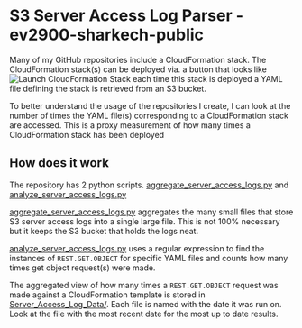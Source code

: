 # S3 Server Access Log Parser - ev2900-sharkech-public

Many of my GitHub repositories include a CloudFormation stack. The CloudFormation stack(s) can be deployed via. a button that looks like ![Launch CloudFormation Stack](https://sharkech-public.s3.amazonaws.com/misc-public/cloudformation-launch-stack.png) each time this stack is deployed a YAML file defining the stack is retrieved from an S3 bucket. 

To better understand the usage of the repositories I create, I can look at the number of times the YAML file(s) corresponding to a CloudFormation stack are accessed. This is a proxy measurement of how many times a CloudFormation stack has been deployed

## How does it work

The repository has 2 python scripts. [aggregate_server_access_logs.py](https://github.com/ev2900/S3_Server_Access_Logs_ev2900-sharkech-public/blob/main/aggregate_server_access_logs.py) and [analyze_server_access_logs.py](https://github.com/ev2900/S3_Server_Access_Logs_ev2900-sharkech-public/blob/main/analyze_server_access_logs.py)

[aggregate_server_access_logs.py](https://github.com/ev2900/S3_Server_Access_Logs_ev2900-sharkech-public/blob/main/aggregate_server_access_logs.py) aggregates the many small files that store S3 server access logs into a single large file. This is not 100% necessary but it keeps the S3 bucket that holds the logs neat.

[analyze_server_access_logs.py](https://github.com/ev2900/S3_Server_Access_Logs_ev2900-sharkech-public/blob/main/analyze_server_access_logs.py) uses a regular expression to find the instances of ```REST.GET.OBJECT``` for specific YAML files and counts how many times get object request(s) were made.

The aggregated view of how many times a ```REST.GET.OBJECT``` request was made against a CloudFormation template is stored in [Server_Access_Log_Data/](https://github.com/ev2900/S3_Server_Access_Logs_ev2900-sharkech-public/tree/main/Server_Access_Log_Data). Each file is named with the date it was run on. Look at the file with the most recent date for the most up to date results.
